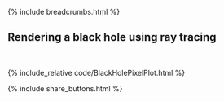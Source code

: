{% include breadcrumbs.html %}

## Rendering a black hole using ray tracing

<div class="header_line"><br/></div>

{% include_relative code/BlackHolePixelPlot.html %}

<p style="clear: both;"></p>

{% include share_buttons.html %}


    


